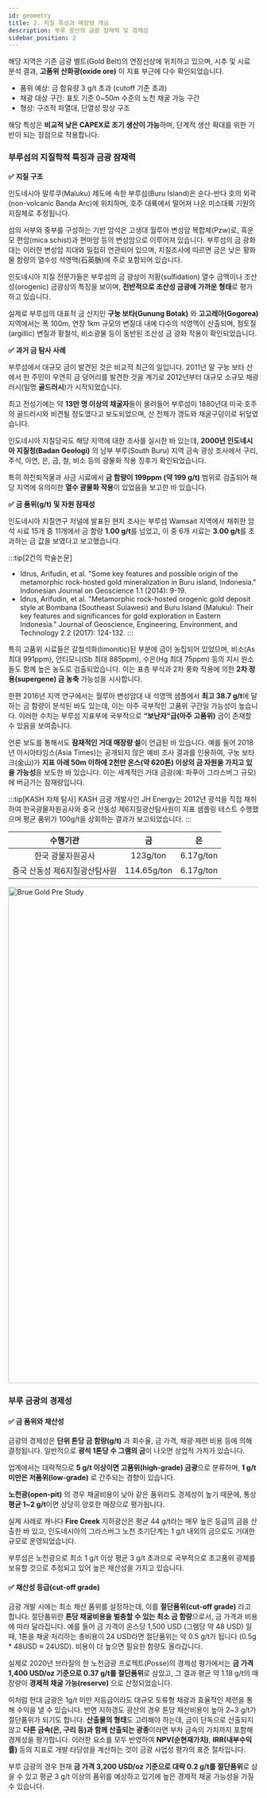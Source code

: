 ```yaml
---
id: geometry
title: 2. 지질 특성과 매장량 개요
description: 부루 광산의 금광 잠재력 및 경제성
sidebar_position: 2
---
```


해당 지역은 기존 금광 벨트(Gold Belt)의 연장선상에 위치하고 있으며,
시추 및 시료 분석 결과, **고품위 산화광(oxide ore)** 이 지표 부근에 다수 확인되었습니다.

- 품위 예상: 금 함유량 3 g/t 초과 (cutoff 기준 초과)
- 채광 대상 구간: 표토 기준 0~50m 수준의 노천 채굴 가능 구간
- 형상: 구조적 파열대, 단열성 망상 구조

해당 특성은 **비교적 낮은 CAPEX로 조기 생산이 가능**하며, 단계적 생산 확대를 위한 기반이 되는 장점으로 작용합니다.

### 부루섬의 지질학적 특징과 금광 잠재력

**✅ 지질 구조**

인도네시아 말루쿠(Maluku) 제도에 속한 부루섬(Buru Island)은 순다-반다 호의 외곽(non-volcanic Banda Arc)에 위치하며, 호주 대륙에서 떨어져 나온 미소대륙 기원의 지질체로 추정됩니다. 

섬의 서부와 중부를 구성하는 기반 암석은 고생대 월루아 변성암 복합체(Pzw)로, 흑운모 편암(mica schist)과 편마암 등의 변성암으로 이루어져 있습니다. 부루섬의 금 광화대는 이러한 변성암 지대와 밀접히 연관되어 있으며, 지질조사에 따르면 금은 낮은 황화물 함량의 열수성 석영맥(石英脈)에 주로 포함되어 있습니다. 

인도네시아 지질 전문가들은 부루섬의 금 광상이 저황(sulfidation) 열수 금맥이나 조산성(orogenic) 금광상의 특징을 보이며, **전반적으로 조산성 금광에 가까운 형태**로 평가하고 있습니다. 

실제로 부루섬의 대표적 금 산지인 **구눙 보타(Gunung Botak)** 와 **고고레아(Gogorea)** 지역에서는 폭 100m, 연장 1km 규모의 변질대 내에 다수의 석영맥이 산출되며, 점토질(argillic) 변질과 황철석, 비소광물 등이 동반된 조산성 금 광화 작용이 확인되었습니다.

**✅ 과거 금 탐사 사례**

부루섬에서 대규모 금이 발견된 것은 비교적 최근의 일입니다. 2011년 말 구눙 보타 산에서 한 주민이 우연히 금 덩어리를 발견한 것을 계기로 2012년부터 대규모 소규모 채광 러시(일명 **골드러시**)가 시작되었습니다. 

최고 전성기에는 약 **13만 명 이상의 채굴자**들이 몰려들어 부루섬이 1880년대 미국·호주의 골드러시와 비견될 정도였다고 보도되었으며, 산 전체가 갱도와 채굴구덩이로 뒤덮였습니다. 

인도네시아 지질당국도 해당 지역에 대한 조사를 실시한 바 있는데, **2000년 인도네시아 지질청(Badan Geologi)** 의 남부 부루(South Buru) 지역 금속 광상 조사에서 구리, 주석, 아연, 은, 금, 철, 비소 등의 광물화 작용 징후가 확인되었습니다. 

특히 하천퇴적물과 사금 시료에서 **금 함량이 199ppm (약 199 g/t)** 범위로 검출되어 해당 지역에 유의미한 **열수 광물화 작용**이 있었음을 보고한 바 있습니다.

**✅ 금 품위(g/t) 및 자원 잠재성**

인도네시아 지질연구 저널에 발표된 현지 조사는 부루섬 Wamsait 지역에서 채취한 암석 시료 15개 중 11개에서 금 함량 **1.00 g/t**를 넘었고, 이 중 6개 시료는 **3.00 g/t**를 초과하는 금 값을 보였다고 보고했습니다. 

:::tip[2건의 학술논문]
- Idrus, Arifudin, et al. "Some key features and possible origin of the metamorphic rock-hosted gold mineralization in Buru island, Indonesia." Indonesian Journal on Geoscience 1.1 (2014): 9-19.
- Idrus, Arifudin, et al. "Metamorphic rock-hosted orogenic gold deposit style at Bombana (Southeast Sulawesi) and Buru Island (Maluku): Their key features and significances for gold exploration in Eastern Indonesia." Journal of Geoscience, Engineering, Environment, and Technology 2.2 (2017): 124-132.
:::

특히 고품위 시료들은 갈철석화(limonitic)된 부분에 금이 농집되어 있었으며, 비소(As 최대 991ppm), 안티모니(Sb 최대 885ppm), 수은(Hg 최대 75ppm) 등의 지시 원소들도 함께 높은 농도로 검출되었습니다. 이는 표층 부식과 2차 풍화 작용에 의한 **2차 정용(supergene) 금 농축** 가능성을 시사합니다. 

한편 2016년 지역 연구에서는 월루아 변성암대 내 석영맥 샘플에서 **최고 38.7 g/t**에 달하는 금 함량이 분석된 바도 있는데, 이는 아주 국부적인 고품위 구간일 가능성이 높습니다. 이러한 수치는 부루섬 지표부에 국부적으로 **“보난자”급(아주 고품위)** 금이 존재할 수 있음을 보여줍니다.

언론 보도를 통해서도 **잠재적인 거대 매장량 설**이 언급된 바 있습니다. 예를 들어 2018년 아시아타임스(Asia Times)는 공개되지 않은 예비 조사 결과를 인용하여, 구눙 보타크(金山)가 **지표 아래 50m 이하에 2천만 온스(약 620톤) 이상의 금 자원을 가지고 있을 가능성**을 보도한 바 있습니다. 이는 세계적인 거대 금광(예: 파푸아 그라스버그 규모)에 버금가는 잠재량입니다.

:::tip[KASH 자체 탐사]
KASH 금광 개발사인 JH Energy는 2012년 광석을 직접 채취하여 한국광물자원공사와 중국 산동성 제6지질광산탐사원이 지표 샘플링 테스트 수행했으며 평균 품위가 100g/t을 상회하는 결과가 보고되었습니다.
:::

| 수행기관 | 금 | 은 |
| :---: | :---: | :---: |
| 한국 광물자원공사 | 123g/ton | 6.17g/ton |
| 중국 산동성 제6지질광산탐사원 | 114.65g/ton | 6.17g/ton |

<!-- #### KASH Reserve Token Structure -->
<img src="/img/gold_pre_study.png" alt="Brue Gold Pre Study" width="1000"/>

### 부루 금광의 경제성

#### ✅ 금 품위와 채산성

금광의 경제성은 **단위 톤당 금 함량(g/t)** 과 회수율, 금 가격, 채광·제련 비용 등에 의해 결정됩니다. 일반적으로 **광석 1톤당 수 그램의 금**이 나오면 상업적 가치가 있습니다. 

업계에서는 대략적으로 **5 g/t 이상이면 고품위(high-grade) 금광**으로 분류하며, **1 g/t 미만은 저품위(low-grade)** 로 간주되는 경향이 있습니다. 

**노천광(open-pit)** 의 경우 채굴비용이 낮아 같은 품위라도 경제성이 높기 때문에, 통상 **평균 1~2 g/t**이면 상당히 양호한 매장으로 평가됩니다. 

실제 사례로 캐나다 **Fire Creek** 지하광산은 평균 44 g/t라는 매우 높은 등급의 금을 산출한 바 있고, 인도네시아의 그라스버그 노천 초기단계는 1 g/t 내외의 금으로도 거대한 규모로 운영되었습니다.  

부루섬은 노천광으로 최소 1 g/t 이상 평균 3 g/t 초과으로 국부적으로 초고품위 광체를 보유할 것으로 추정되고 있어 높은 채산성을 가지고 있습니다.

#### ✅ 채산성 등급(cut-off grade)

금광 개발 시에는 최소 채산 품위를 설정하는데, 이를 **절단품위(cut-off grade)** 라고 합니다. 절단품위란 **톤당 채굴비용을 벌충할 수 있는 최소 금 함량**으로서, 금 가격과 비용에 따라 달라집니다. 
예를 들어 금 가격이 온스당 1,500 USD (그램당 약 48 USD) 일 때, 1톤을 채굴·처리하는 총비용이 24 USD라면 절단품위는 약 0.5 g/t가 됩니다 (0.5g * 48USD ≈ 24USD). 비용이 더 높으면 필요한 함량도 올라갑니다.

실제로 2020년 브라질의 한 노천금광 프로젝트(Posse)의 경제성 평가에서는 **금 가격 1,400 USD/oz 기준으로 0.37 g/t를 절단품위**로 삼았고, 그 결과 평균 약 1.18 g/t의 매장량이 **경제적 채굴 가능(reserve)** 으로 산정되었습니다. 

이처럼 현대 금광은 1g/t 미만 저등급이라도 대규모 토류형 채광과 효율적인 제련을 통해 수익을 낼 수 있습니다. 반면 지하갱도 광산의 경우 톤당 채산비용이 높아 2~3 g/t가 절단품위가 되기도 합니다. **산출물의 형태**도 고려해야 하는데, 금이 단독으로 산출되지 않고 **다른 금속(은, 구리 등)과 함께 산출되는 광종**이라면 부차 금속의 가치까지 포함해 경제성을 평가합니다. 이러한 요소를 모두 반영하여 **NPV(순현재가치)**, **IRR(내부수익률)** 등의 지표로 개발 타당성을 계산하는 것이 금광 사업성 평가의 표준 절차입니다.

부루 금광의 경우 현재 **금 가격 3,200 USD/oz 기준으로 대략 0.2 g/t를 절단품위**로 삼을 수 있고 평균 3 g/t 이상의 품위를 예상하고 있기에 높은 경제적 채굴 가능성을 가질 수 있습니다.